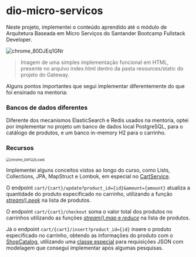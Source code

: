 # dio-micro-servicos

Neste projeto, implementei o conteúdo aprendido até o módulo de Arquitetura Baseada em Micro Serviços do Santander Bootcamp Fullstack Developer. 

![chrome_80DJEq1GNr](https://i.imgur.com/QZ3FGz4.png)

> Imagem de uma simples implementação funcional em HTML, presente no arquivo index.html dentro da pasta resources/static do projeto do Gateway.

Alguns pontos importantes que segui implementar diferentemente do que foi ensinado na mentoria:

### Bancos de dados diferentes

Diferente dos mecanismos ElasticSearch e Redis usados na mentoria, optei por implementar no projeto um banco de dados local PostgreSQL, para o catálogo de produtos, e um banco in-memory H2 para o carrinho.

### Recursos 

<img src="https://i.imgur.com/oHRyDGU.png" alt="chrome_0XFQ2iLsw6" style="zoom:67%;" />

Implementei alguns conceitos vistos ao longo do curso, como Lists, Collections, JPA, MapStruct e Lombok, em especial no [CartService](https://github.com/arj-mat/dio-micro-servicos/blob/main/shopcart/src/main/java/com/santander/microsservicos/shopcart/data/service/CartService.java).

O endpoint `cart/{cart}/update?product_id={id}&amount={amount}` atualiza a quantidade do produto especificado no carrinho, utilizando a função *[stream().peek](https://github.com/arj-mat/dio-micro-servicos/blob/main/shopcart/src/main/java/com/santander/microsservicos/shopcart/data/service/CartService.java#L157)* na lista de produtos.

O endpoint `cart/{cart}/checkout` soma o valor total dos produtos no carrinhos utilizando as funções [*stream().map* e *reduce*](https://github.com/arj-mat/dio-micro-servicos/blob/main/shopcart/src/main/java/com/santander/microsservicos/shopcart/data/service/CartService.java#L188) na lista de produtos. 

Já o endpoint `cart/{cart}/insert?product_id={id}` insere o produto especificado no carrinho, obtendo as informações do produto com o [ShopCatalog](https://github.com/arj-mat/dio-micro-servicos/blob/main/shopcatalog/src/main/java/com/santander/microsservicos/shopcatalog/controller/CatalogController.java#L27), utilizando uma [classe especial](https://github.com/arj-mat/dio-micro-servicos/blob/main/shopcart/src/main/java/com/santander/microsservicos/shopcart/external/ExternalRequest.java) para requisições JSON com modelagem que consegui implementar após algumas pesquisas.

